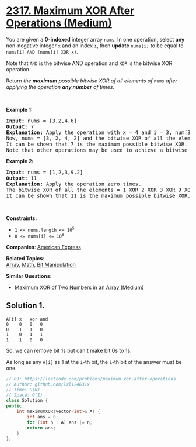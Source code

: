 # [2317. Maximum XOR After Operations  (Medium)](https://leetcode.com/problems/maximum-xor-after-operations)

<p>You are given a <strong>0-indexed</strong> integer array <code>nums</code>. In one operation, select <strong>any</strong> non-negative integer <code>x</code> and an index <code>i</code>, then <strong>update</strong> <code>nums[i]</code> to be equal to <code>nums[i] AND (nums[i] XOR x)</code>.</p>
<p>Note that <code>AND</code> is the bitwise AND operation and <code>XOR</code> is the bitwise XOR operation.</p>
<p>Return <em>the <strong>maximum</strong> possible bitwise XOR of all elements of </em><code>nums</code><em> after applying the operation <strong>any number</strong> of times</em>.</p>
<p>&nbsp;</p>
<p><strong class="example">Example 1:</strong></p>
<pre><strong>Input:</strong> nums = [3,2,4,6]
<strong>Output:</strong> 7
<strong>Explanation:</strong> Apply the operation with x = 4 and i = 3, num[3] = 6 AND (6 XOR 4) = 6 AND 2 = 2.
Now, nums = [3, 2, 4, 2] and the bitwise XOR of all the elements = 3 XOR 2 XOR 4 XOR 2 = 7.
It can be shown that 7 is the maximum possible bitwise XOR.
Note that other operations may be used to achieve a bitwise XOR of 7.</pre>
<p><strong class="example">Example 2:</strong></p>
<pre><strong>Input:</strong> nums = [1,2,3,9,2]
<strong>Output:</strong> 11
<strong>Explanation:</strong> Apply the operation zero times.
The bitwise XOR of all the elements = 1 XOR 2 XOR 3 XOR 9 XOR 2 = 11.
It can be shown that 11 is the maximum possible bitwise XOR.</pre>
<p>&nbsp;</p>
<p><strong>Constraints:</strong></p>
<ul>
	<li><code>1 &lt;= nums.length &lt;= 10<sup>5</sup></code></li>
	<li><code>0 &lt;= nums[i] &lt;= 10<sup>8</sup></code></li>
</ul>

**Companies**:
[American Express](https://leetcode.com/company/american-express)

**Related Topics**:  
[Array](https://leetcode.com/tag/array/), [Math](https://leetcode.com/tag/math/), [Bit Manipulation](https://leetcode.com/tag/bit-manipulation/)

**Similar Questions**:
* [Maximum XOR of Two Numbers in an Array (Medium)](https://leetcode.com/problems/maximum-xor-of-two-numbers-in-an-array/)

## Solution 1.

```
A[i] x   xor and
0    0   0   0
0    1   1   0
1    0   1   1
1    1   0   0
```

So, we can remove bit 1s but can't make bit 0s to 1s.

As long as any `A[i]` as 1 at the `i`-th bit, the `i`-th bit of the answer must be one.

```cpp
// OJ: https://leetcode.com/problems/maximum-xor-after-operations
// Author: github.com/lzl124631x
// Time: O(N)
// Space: O(1)
class Solution {
public:
    int maximumXOR(vector<int>& A) {
        int ans = 0;
        for (int n : A) ans |= n;
        return ans;
    }
};
```